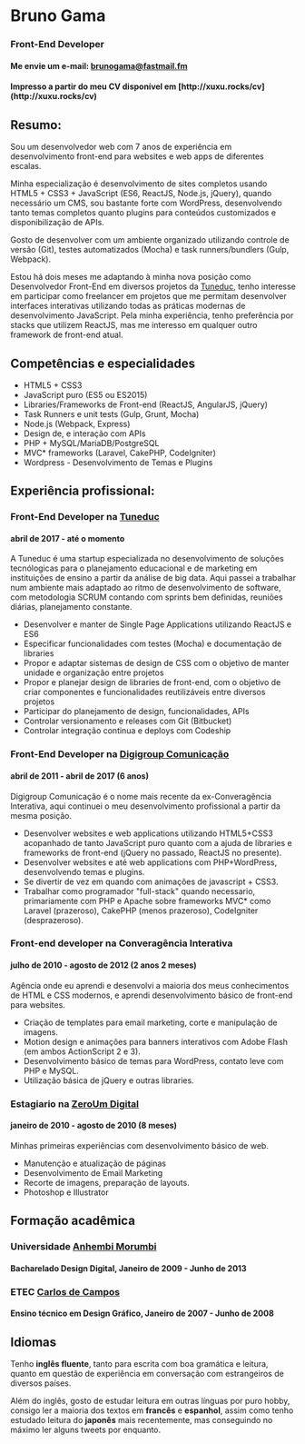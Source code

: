 <!--
title: Bruno Gama - Curriculum Vitae
author: Bruno Gama
date: February 24, 2017
updated: February 24, 2017
printable: 1
bodyClass: justified-text cv
-->

**Bruno <span class="blue-text">Gama</span>**
=============================================

### <span class="blue-text">**Front-End**</span> Developer

#### Me envie um e-mail: [brunogama@fastmail.fm](mailto:brunogama@fastmail.fm)

<div class="print-only">
<h4>Impresso a partir do meu CV disponível em [http://xuxu.rocks/cv](http://xuxu.rocks/cv)</h4>
</div>

**<span class="blue-text">Resumo:</span>**
------------------------------------------

Sou um desenvolvedor web com 7 anos de experiência em desenvolvimento front-end para websites e web apps de diferentes escalas.

Minha especialização é desenvolvimento de sites completos usando HTML5 + CSS3 + JavaScript (ES6, ReactJS, Node.js, jQuery), quando necessário um CMS, sou bastante forte com WordPress, desenvolvendo tanto temas completos quanto plugins para conteúdos customizados e disponibilização de APIs.

Gosto de desenvolver com um ambiente organizado utilizando controle de versão (Git), testes automatizados (Mocha) e task runners/bundlers (Gulp, Webpack).

Estou há dois meses me adaptando à minha nova posição como Desenvolvedor Front-End em diversos projetos da [Tuneduc](http://tuneduc.com.br/), tenho interesse em participar como freelancer em projetos que me permitam desenvolver interfaces interativas utilizando todas as práticas modernas de desenvolvimento JavaScript. Pela minha experiência, tenho preferência por stacks que utilizem ReactJS, mas me interesso em qualquer outro framework de front-end atual.

**Competências e <span class="blue-text">especialidades</span>**
----------------------------------------------------------------
* HTML5 + CSS3
* JavaScript puro (ES5 ou ES2015)
* Libraries/Frameworks de Front-end (ReactJS, AngularJS, jQuery)
* Task Runners e unit tests (Gulp, Grunt, Mocha)
* Node.js (Webpack, Express)
* Design de, e interação com APIs
* PHP + MySQL/MariaDB/PostgreSQL
* MVC* frameworks (Laravel, CakePHP, CodeIgniter)
* Wordpress - Desenvolvimento de Temas e Plugins

**Experiência <span class="blue-text">profissional:</span>**
------------------------------------------------------------

### Front-End Developer na **[Tuneduc](http://tuneduc.com.br/)**

#### abril de 2017  -  até o momento

A Tuneduc é uma startup especializada no desenvolvimento de soluções tecnólogicas para o planejamento educacional e de marketing em instituições de ensino a partir da análise de big data. Aqui passei a trabalhar num ambiente mais adaptado ao ritmo de desenvolvimento de software, com metodologia SCRUM contando com sprints bem definidas, reuniões diárias, planejamento constante.

* Desenvolver e manter de Single Page Applications utilizando ReactJS e ES6
* Especificar funcionalidades com testes (Mocha) e documentação de libraries
* Propor e adaptar sistemas de design de CSS com o objetivo de manter unidade e organização entre projetos
* Propor e planejar design de libraries de front-end, com o objetivo de criar componentes e funcionalidades reutilizáveis entre diversos projetos
* Participar do planejamento de design, funcionalidades, APIs
* Controlar versionamento e releases com Git (Bitbucket)
* Controlar integração continua e deploys com Codeship

### Front-End Developer na **[Digigroup Comunicação](http://digigroup.com.br/)**

#### abril de 2011  -  abril de 2017 (6 anos)

Digigroup Comunicação é o nome mais recente da ex-Converagência Interativa, aqui continuei o meu desenvolvimento profissional a partir da mesma posição.
* Desenvolver websites e web applications utilizando HTML5+CSS3 acopanhado de tanto JavaScript puro quanto com a ajuda de libraries e frameworks de front-end (jQuery no passado, ReactJS no presente).
* Desenvolver websites e até web applications com PHP+WordPress, desenvolvendo temas e plugins.
* Se divertir de vez em quando com animações de javascript + CSS3.
* Trabalhar como programador "full-stack" quando necessario, primariamente com PHP e Apache sobre frameworks MVC* como Laravel (prazeroso), CakePHP (menos prazeroso), CodeIgniter (desprazeroso).


### Front-end developer  na <span class="yellow-text">**Converagência Interativa**</span>

#### julho de 2010  -  agosto de 2012  (2 anos 2 meses)

Agência onde eu aprendi e desenvolvi a maioria dos meus conhecimentos de HTML e CSS modernos, e aprendi desenvolvimento básico de front-end para websites.
* Criação de templates para email marketing, corte e manipulação de imagens.
* Motion design e animações para banners interativos com Adobe Flash (em ambos ActionScript 2 e 3).
* Desenvolvimento básico de temas para WordPress, contato leve com PHP e MySQL.
* Utilização básica de jQuery e outras libraries.

### Estagiario  na **[ZeroUm Digital](http://www.zeroum.com.br/)**

#### janeiro de 2010  -  agosto de 2010 (8 meses)

Minhas primeiras experiências com desenvolvimento básico de web.
* Manutenção e atualização de páginas
* Desenvolvimento de Email Marketing
* Recorte de imagens, preparação de layouts.
* Photoshop e Illustrator

**Formação <span class="blue-text">acadêmica</span>**
-----------------------------------------------------

### Universidade **[Anhembi Morumbi](http://portal.anhembi.br/)**

#### Bacharelado Design Digital, Janeiro de 2009 - Junho de 2013

### ETEC **[Carlos de Campos](http://www.eteccarlosdecampos.com.br/)**

#### Ensino técnico em Design Gráfico, Janeiro de 2007 - Junho de 2008

**<span class="blue-text">Idiomas</span>**
------------------------------------------

Tenho <span class="yellow-text">**inglês fluente**</span>, tanto para escrita com boa gramática e leitura, quanto em questão de experiência em conversação com estrangeiros de diversos países.

Além do inglês, gosto de estudar leitura em outras línguas por puro hobby, consigo ler a maioria dos textos em <span class="yellow-text">**francês**</span> e <span class="yellow-text">**espanhol**</span>, assim como tenho estudado leitura do <span class="yellow-text">**japonês**</span> mais recentemente, mas conseguindo no máximo ler alguns tweets por enquanto.